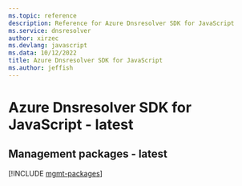 ```yaml
---
ms.topic: reference
description: Reference for Azure Dnsresolver SDK for JavaScript
ms.service: dnsresolver
author: xirzec
ms.devlang: javascript
ms.data: 10/12/2022
title: Azure Dnsresolver SDK for JavaScript
ms.author: jeffish
---
```

# Azure Dnsresolver SDK for JavaScript - latest

## Management packages - latest
[!INCLUDE [mgmt-packages](dnsresolver-mgmt-index.md)]